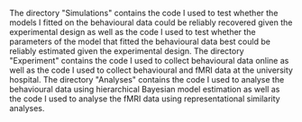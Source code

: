 The directory "Simulations" contains the code I used to test whether the models I fitted on the behavioural data could be reliably recovered given the experimental design as well as the code I used to test whether the parameters of the model that fitted the behavioural data best could be reliably estimated given the experimental design.
The directory "Experiment" contains the code I used to collect behavioural data online as well as the code I used to collect behavioural and fMRI data at the university hospital.
The directory "Analyses" contains the code I used to analyse the behavioural data using hierarchical Bayesian model estimation as well as the code I used to analyse the fMRI data using representational similarity analyses.
